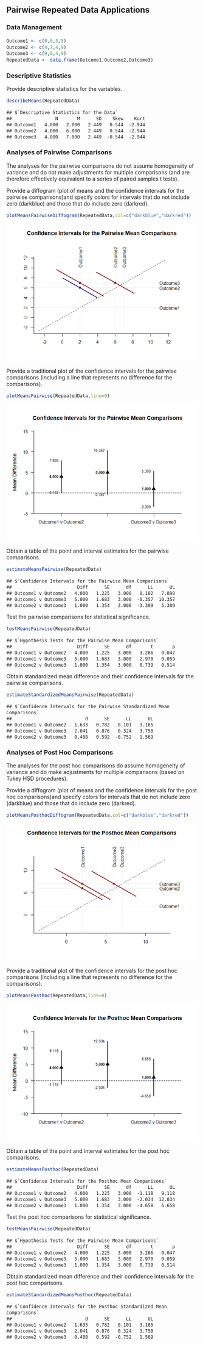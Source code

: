 
## Pairwise Repeated Data Applications

### Data Management


```r
Outcome1 <- c(0,0,3,5)
Outcome2 <- c(4,7,4,9)
Outcome3 <- c(9,6,4,9)
RepeatedData <- data.frame(Outcome1,Outcome2,Outcome3)
```

### Descriptive Statistics

Provide descriptive statistics for the variables.

```r
describeMeans(RepeatedData)
```

```
## $`Descriptive Statistics for the Data`
##                N       M      SD    Skew    Kurt
## Outcome1   4.000   2.000   2.449   0.544  -2.944
## Outcome2   4.000   6.000   2.449   0.544  -2.944
## Outcome3   4.000   7.000   2.449  -0.544  -2.944
```

### Analyses of Pairwise Comparisons

The analyses for the pairwise comparisons do not assume homogeneity of variance and do not make adjustments for multiple comparisons (and are therefore effectively equivalent to a series of paired samples t tests).

Provide a diffogram (plot of means and the confidence intervals for the pairwise comparisons)and specify colors for intervals that do not include zero (darkblue) and those that do include zero (darkred).

```r
plotMeansPairwiseDiffogram(RepeatedData,col=c("darkblue","darkred"))
```

![](figures/Repeated-PairwiseA-1.png)<!-- -->

Provide a traditional plot of the confidence intervals for the pairwise comparisons (including a line that represents no difference for the comparisons).

```r
plotMeansPairwise(RepeatedData,line=0)
```

![](figures/unnamed-chunk-5-1.png)<!-- -->

Obtain a table of the point and interval estimates for the pairwise comparisons.

```r
estimateMeansPairwise(RepeatedData)
```

```
## $`Confidence Intervals for the Pairwise Mean Comparisons`
##                        Diff      SE      df      LL      UL
## Outcome1 v Outcome2   4.000   1.225   3.000   0.102   7.898
## Outcome1 v Outcome3   5.000   1.683   3.000  -0.357  10.357
## Outcome2 v Outcome3   1.000   1.354   3.000  -3.309   5.309
```
Test the pairwise comparisons for statistical significance.

```r
testMeansPairwise(RepeatedData)
```

```
## $`Hypothesis Tests for the Pairwise Mean Comparisons`
##                        Diff      SE      df       t       p
## Outcome1 v Outcome2   4.000   1.225   3.000   3.266   0.047
## Outcome1 v Outcome3   5.000   1.683   3.000   2.970   0.059
## Outcome2 v Outcome3   1.000   1.354   3.000   0.739   0.514
```
Obtain standardized mean difference and their confidence intervals for the pairwise comparisons.

```r
estimateStandardizedMeansPairwise(RepeatedData)
```

```
## $`Confidence Intervals for the Pairwise Standardized Mean Comparisons`
##                           d      SE      LL      UL
## Outcome1 v Outcome2   1.633   0.782   0.101   3.165
## Outcome1 v Outcome3   2.041   0.876   0.324   3.758
## Outcome2 v Outcome3   0.408   0.592  -0.752   1.569
```

### Analyses of Post Hoc Comparisons

The analyses for the post hoc comparisons do assume homogeneity of variance and do make adjustments for multiple comparisons (based on Tukey HSD procedures).

Provide a diffogram (plot of means and the confidence intervals for the post hoc comparisons)and specify colors for intervals that do not include zero (darkblue) and those that do include zero (darkred).

```r
plotMeansPosthocDiffogram(RepeatedData,col=c("darkblue","darkred"))
```

![](figures/Repeated-PosthocA-1.png)<!-- -->

Provide a traditional plot of the confidence intervals for the post hoc comparisons (including a line that represents no difference for the comparisons).

```r
plotMeansPosthoc(RepeatedData,line=0)
```

![](figures/Repeated-PosthocB-1.png)<!-- -->

Obtain a table of the point and interval estimates for the post hoc comparisons.

```r
estimateMeansPosthoc(RepeatedData)
```

```
## $`Confidence Intervals for the Posthoc Mean Comparisons`
##                        Diff      SE      df      LL      UL
## Outcome1 v Outcome2   4.000   1.225   3.000  -1.118   9.118
## Outcome1 v Outcome3   5.000   1.683   3.000  -2.034  12.034
## Outcome2 v Outcome3   1.000   1.354   3.000  -4.658   6.658
```
Test the post hoc comparisons for statistical significance.

```r
testMeansPairwise(RepeatedData)
```

```
## $`Hypothesis Tests for the Pairwise Mean Comparisons`
##                        Diff      SE      df       t       p
## Outcome1 v Outcome2   4.000   1.225   3.000   3.266   0.047
## Outcome1 v Outcome3   5.000   1.683   3.000   2.970   0.059
## Outcome2 v Outcome3   1.000   1.354   3.000   0.739   0.514
```
Obtain standardized mean difference and their confidence intervals for the post hoc comparisons.

```r
estimateStandardizedMeansPosthoc(RepeatedData)
```

```
## $`Confidence Intervals for the Posthoc Standardized Mean Comparisons`
##                           d      SE      LL      UL
## Outcome1 v Outcome2   1.633   0.782   0.101   3.165
## Outcome1 v Outcome3   2.041   0.876   0.324   3.758
## Outcome2 v Outcome3   0.408   0.592  -0.752   1.569
```
